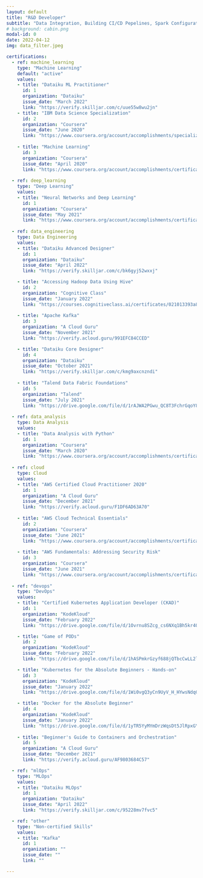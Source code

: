 ```yaml
---
layout: default
title: "R&D Developer"
subtitle: "Data Integration, Building CI/CD Pepelines, Spark Configuration"
# background: cabin.png
modal-id: 0
date: 2022-04-12
img: data_filter.jpeg

certifications:
  - ref: machine_learning
    type: "Machine Learning"
    default: "active"
    values: 
    - title: "Dataiku ML Practitioner"
      id: 1
      organization: "Dataiku"
      issue_date: "March 2022"
      link: "https://verify.skilljar.com/c/uue55w8wu2jn"
    - title: "IBM Data Science Specialization"
      id: 2
      organization: "Coursera"
      issue_date: "June 2020"
      link: "https://www.coursera.org/account/accomplishments/specialization/certificate/Q7FWKTXWV6B9"
    
    - title: "Machine Learning"
      id: 3
      organization: "Coursera"
      issue_date: "April 2020"
      link: "https://www.coursera.org/account/accomplishments/certificate/9YSNMM4TFPFM"
    
  - ref: deep_learning
    type: "Deep Learning"
    values:
    - title: "Neural Networks and Deep Learning"
      id: 1
      organization: "Coursera"
      issue_date: "May 2021"
      link: "https://www.coursera.org/account/accomplishments/certificate/L9DSBYSH6ZP2"
    
  - ref: data_engineering
    type: Data Engineering
    values:
    - title: "Dataiku Advanced Designer"
      id: 1
      organization: "Dataiku"
      issue_date: "April 2022"
      link: "https://verify.skilljar.com/c/bk6gyj52wxxj"

    - title: "Accessing Hadoop Data Using Hive"
      id: 2
      organization: "Cognitive Class"
      issue_date: "January 2022"
      link: "https://courses.cognitiveclass.ai/certificates/021013393a8a4141916b5ff2d13fd179"
    
    - title: "Apache Kafka"
      id: 3
      organization: "A Cloud Guru"
      issue_date: "November 2021"
      link: "https://verify.acloud.guru/991EFC84CCED"

    - title: "Dataiku Core Designer"
      id: 4
      organization: "Dataiku"
      issue_date: "October 2021"
      link: "https://verify.skilljar.com/c/kmg9axcnzndi"
    
    - title: "Talend Data Fabric Foundations"
      id: 5
      organization: "Talend"
      issue_date: "July 2021"
      link: "https://drive.google.com/file/d/1rAJWA2PGwu_QC8T3FchrGqoY87noy18u/view?usp=sharing"
    
  - ref: data_analysis
    type: Data Analysis
    values: 
    - title: "Data Analysis with Python"
      id: 1
      organization: "Coursera"
      issue_date: "March 2020"
      link: "https://www.coursera.org/account/accomplishments/certificate/2QE73QE2JSCW"
    
  - ref: cloud
    type: Cloud
    values:
    - title: "AWS Certified Cloud Practitioner 2020"
      id: 1
      organization: "A Cloud Guru"
      issue_date: "December 2021"
      link: "https://verify.acloud.guru/F1DF6AD63A70"
  
    - title: "AWS Cloud Technical Essentials"
      id: 2
      organization: "Coursera"
      issue_date: "June 2021"
      link: "https://www.coursera.org/account/accomplishments/certificate/RKZ23YQDQZLN"
    
    - title: "AWS Fundamentals: Addressing Security Risk"
      id: 3
      organization: "Coursera"
      issue_date: "June 2021"
      link: "https://www.coursera.org/account/accomplishments/certificate/4T8RXWZTN72J"
    
  - ref: "devops"
    type: "DevOps"
    values: 
    - title: "Certified Kubernetes Application Developer (CKAD)"
      id: 1
      organization: "KodeKloud"
      issue_date: "February 2022"
      link: "https://drive.google.com/file/d/1Ovrnu8SZcg_cs6NXq1Bh5kr4OUcKIquE/view?usp=sharing"

    - title: "Game of PODs"
      id: 2
      organization: "KodeKloud"
      issue_date: "February 2022"
      link: "https://drive.google.com/file/d/1hASPmkrGzyf688jQTbcCwLL2lSn5pjLO/view?usp=sharing"

    - title: "Kubernetes for the Absolute Beginners - Hands-on"
      id: 3
      organization: "KodeKloud"
      issue_date: "January 2022"
      link: "https://drive.google.com/file/d/1Wi0vgQ3yCn9UyV_H_HYwsNdqG63PoGkq/view?usp=sharing"

    - title: "Docker for the Absolute Beginner"
      id: 4
      organization: "KodeKloud"
      issue_date: "January 2022"
      link: "https://drive.google.com/file/d/1yTR5YyMYmDrzWqsDt5JlRpxGYBH35ANm/view?usp=sharing"
    
    - title: "Beginner's Guide to Containers and Orchestration"
      id: 5
      organization: "A Cloud Guru"
      issue_date: "December 2021"
      link: "https://verify.acloud.guru/AF9803684C57"

  - ref: "mlOps"
    type: "MLOps"
    values:
    - title: "Dataiku MLOps"
      id: 1
      organization: "Dataiku"
      issue_date: "April 2022"
      link: "https://verify.skilljar.com/c/95228mv7fvc5"

  - ref: "other"
    type: "Non-certified Skills"
    values:
    - title: "Kafka"
      id: 1
      organization: ""
      issue_date: ""
      link: ""

---
```

